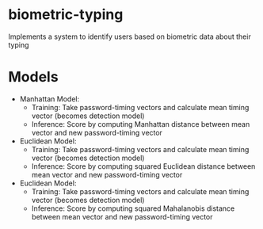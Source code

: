 # biometric-typing

Implements a system to identify users based on biometric data about their typing

# Models
- Manhattan Model:
    - Training: Take password-timing vectors and calculate mean timing vector (becomes detection model)
    - Inference: Score by computing Manhattan distance between mean vector and new password-timing vector
- Euclidean Model: 
    - Training: Take password-timing vectors and calculate mean timing vector (becomes detection model)
    - Inference: Score by computing squared Euclidean distance between mean vector and new password-timing vector
- Euclidean Model: 
    - Training: Take password-timing vectors and calculate mean timing vector (becomes detection model)
    - Inference: Score by computing squared Mahalanobis distance between mean vector and new password-timing vector
